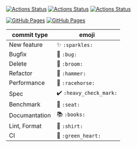 [![Actions Status](https://github.com/yuruhi/crystal_lib/workflows/verify/badge.svg)](https://github.com/yuruhi/crystal_lib/actions)
[![Actions Status](https://github.com/yuruhi/crystal_lib/workflows/linter/badge.svg)](https://github.com/yuruhi/crystal_lib/actions)
[![Actions Status](https://github.com/yuruhi/crystal_lib/workflows/benchmark/badge.svg)](https://github.com/yuruhi/crystal_lib/actions)

[![GitHub Pages](https://img.shields.io/static/v1?label=GitHub+Pages&message=+&color=brightgreen&logo=github)](https://yuruhi.github.io/crystal_lib/docs)
[![GitHub Pages](https://img.shields.io/static/v1?label=API+Document&message=+&color=brightgreen&logo=crystal)](https://yuruhi.github.io/crystal_lib/api/)

| commit type   | emoji                   |
| ------------- | ----------------------- |
| New feature   | ✨ `:sparkles:`         |
| Bugfix        | 🐛 `:bug:`              |
| Delete        | 🧹 `:broom:`            |
| Refactor      | 🔨 `:hammer:`           |
| Performance   | 🐎 `:racehorse:`        |
| Spec          | ✔️ `:heavy_check_mark:` |
| Benchmark     | 💺 `:seat:`             |
| Documantation | 📚 `:books:`            |
| Lint, Format  | 👕 `:shirt:`            |
| CI            | 💚 `:green_heart:`      |
